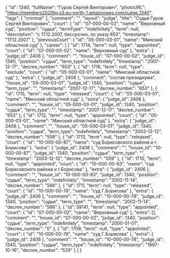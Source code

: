 {
    "id": 1340,
    "fullName": "Гуров Сергей Викторович",
    "photoURL": "https://members2020by.s3.eu-north-1.amazonaws.com/judge_1340",
    "tags": [
        "criminal"
    ],
    "comment": "",
    "layout": "judge",
    "title": "Судья Гуров Сергей Викторович",
    "court": {
        "id": "07-000-00-02",
        "name": "Верховный суд",
        "position": "судья",
        "termType": "indefinitely",
        "term": null,
        "description": "c 17.12.2007, бессрочно, по указу 653",
        "timestamp": "17.12.2007"
    },
    "previousCourt": {
        "id": "05-000-03-01",
        "name": "Минский областной суд"
    },
    "career": [
        {
            "id": 1714,
            "term": null,
            "type": "appointed",
            "court": {
                "id": "07-000-00-02",
                "name": "Верховный суд"
            },
            "extra": {
                "judge_id": 2406
            },
            "comment": "",
            "house_id": "07-000-00-02",
            "judge_id": 1340,
            "position": "судья",
            "term_type": "indefinitely",
            "timestamp": "2007-12-17",
            "decree_number": "653"
        },
        {
            "id": 1716,
            "term": null,
            "type": "exclude",
            "court": {
                "id": "05-000-03-01",
                "name": "Минский областной суд"
            },
            "extra": {
                "judge_id": 2406
            },
            "comment": "состав президиума",
            "house_id": "05-000-03-01",
            "judge_id": 1340,
            "position": "судья",
            "term_type": "",
            "timestamp": "2007-12-17",
            "decree_number": "653"
        },
        {
            "id": 1715,
            "term": null,
            "type": "released",
            "court": {
                "id": "05-000-03-01",
                "name": "Минский областной суд"
            },
            "extra": {
                "judge_id": 2406
            },
            "comment": "",
            "house_id": "05-000-03-01",
            "judge_id": 1340,
            "position": "судья",
            "term_type": "",
            "timestamp": "2007-12-17",
            "decree_number": "653"
        },
        {
            "id": 1712,
            "term": null,
            "type": "appointed",
            "court": {
                "id": "05-000-03-01",
                "name": "Минский областной суд"
            },
            "extra": {
                "judge_id": 2406
            },
            "comment": "",
            "house_id": "05-000-03-01",
            "judge_id": 1340,
            "position": "судья",
            "term_type": "indefinitely",
            "timestamp": "2003-12-12",
            "decree_number": "559"
        },
        {
            "id": 1713,
            "term": null,
            "type": "released",
            "court": {
                "id": "10-000-00-87",
                "name": "суд Борисовского района и г. Борисова"
            },
            "extra": {
                "judge_id": 2406
            },
            "comment": "",
            "house_id": "10-000-00-87",
            "judge_id": 1340,
            "position": "судья",
            "term_type": "",
            "timestamp": "2003-12-12",
            "decree_number": "559"
        },
        {
            "id": 1710,
            "term": null,
            "type": "appointed",
            "court": {
                "id": "10-000-00-83",
                "name": "суд Борисовского района и г.Борисова"
            },
            "extra": {
                "judge_id": 2406
            },
            "comment": "",
            "house_id": "10-000-00-83",
            "judge_id": 1340,
            "position": "судья",
            "term_type": "indefinitely",
            "timestamp": "2002-11-14",
            "decree_number": "566"
        },
        {
            "id": 1711,
            "term": null,
            "type": "released",
            "court": {
                "id": "10-000-00-78",
                "name": "суд Г.Борисова"
            },
            "extra": {
                "judge_id": 2406
            },
            "comment": "",
            "house_id": "10-000-00-78",
            "judge_id": 1340,
            "position": "судья",
            "term_type": "",
            "timestamp": "2002-11-14",
            "decree_number": "566"
        },
        {
            "id": 59141,
            "term": null,
            "type": "appointed",
            "court": {
                "id": "07-000-00-02",
                "name": "Верховный суд"
            },
            "extra": [],
            "comment": "",
            "house_id": "07-000-00-02",
            "judge_id": 1340,
            "position": "судья",
            "term_type": "indefinitely",
            "timestamp": "2000-01-01",
            "decree_number": "0"
        },
        {
            "id": 1709,
            "term": null,
            "type": "appointed",
            "court": {
                "id": "10-000-00-78",
                "name": "суд Г.Борисова"
            },
            "extra": {
                "judge_id": 2406
            },
            "comment": "",
            "house_id": "10-000-00-78",
            "judge_id": 1340,
            "position": "судья",
            "term_type": "indefinitely",
            "timestamp": "1997-10-16",
            "decree_number": "529"
        }
    ]
}